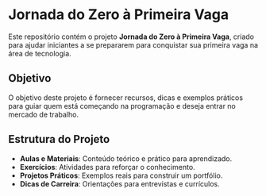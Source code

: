 # Jornada do Zero à Primeira Vaga

Este repositório contém o projeto **Jornada do Zero à Primeira Vaga**, criado para ajudar iniciantes a se prepararem para conquistar sua primeira vaga na área de tecnologia.

## Objetivo

O objetivo deste projeto é fornecer recursos, dicas e exemplos práticos para guiar quem está começando na programação e deseja entrar no mercado de trabalho.

## Estrutura do Projeto

- **Aulas e Materiais**: Conteúdo teórico e prático para aprendizado.
- **Exercícios**: Atividades para reforçar o conhecimento.
- **Projetos Práticos**: Exemplos reais para construir um portfólio.
- **Dicas de Carreira**: Orientações para entrevistas e currículos.